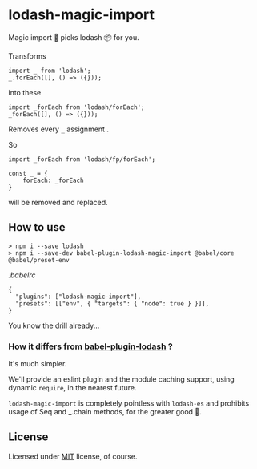 # lodash-magic-import

Magic import 🍒 picks lodash 📦 for you.

Transforms 
```
import _ from 'lodash';
_.forEach([], () => ({}));
```

into these

```
import _forEach from 'lodash/forEach';
_forEach([], () => ({}));
```

Removes every `_` assignment .

So

```
import _forEach from 'lodash/fp/forEach';

const _ = {
    forEach: _forEach
}
```

will be removed and replaced.

## How to use 

```
> npm i --save lodash
> npm i --save-dev babel-plugin-lodash-magic-import @babel/core @babel/preset-env
```

*.babelrc*
```
{
  "plugins": ["lodash-magic-import"],
  "presets": [["env", { "targets": { "node": true } }]],
}
```

You know the drill already...

### How it differs from [babel-plugin-lodash](https://github.com/lodash/babel-plugin-lodash) ?

It's much simpler.

We'll provide an eslint plugin and the module caching support, using dynamic `require`, in the nearest future.

`lodash-magic-import` is completely pointless with `lodash-es` and prohibits usage of Seq and _.chain methods, for the greater good 🎀.

## License

Licensed under [MIT](LICENSE) license, of course.